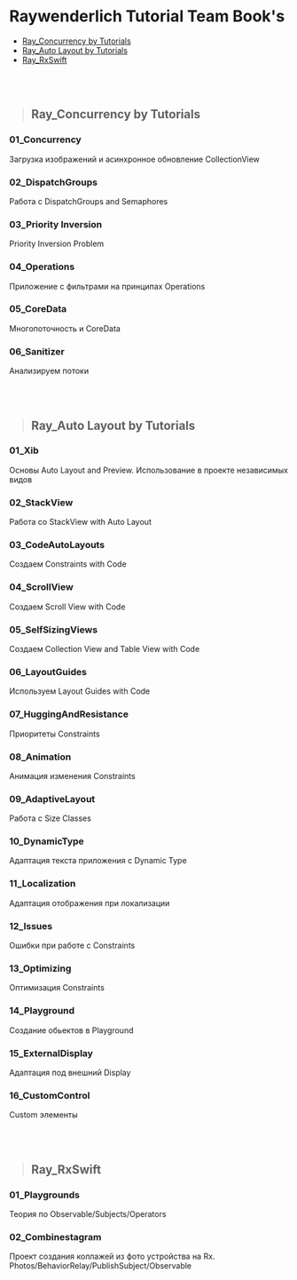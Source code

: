 Raywenderlich Tutorial Team Book's 
=========================

+ [Ray_Concurrency by Tutorials](#Ray_Concurrency)
+ [Ray_Auto Layout by Tutorials](#Ray_AutoLayout)
+ [Ray_RxSwift](#Ray_RxSwift)

<br />
<br />

>## <a name="Ray_Concurrency"></a> Ray_Concurrency by Tutorials
### 01_Concurrency
Загрузка изображений и асинхронное обновление CollectionView

### 02_DispatchGroups
Работа с DispatchGroups and Semaphores

### 03_Priority Inversion
Priority Inversion Problem

### 04_Operations
Приложение с фильтрами на принципах Operations

### 05_CoreData
Многопоточность и CoreData

### 06_Sanitizer
Анализируем потоки

<br />
<br />

>## <a name="Ray_AutoLayout"></a> Ray_Auto Layout by Tutorials
### 01_Xib
Основы Auto Layout and Preview. Использование в проекте независимых видов

### 02_StackView
Работа со StackView with Auto Layout

### 03_CodeAutoLayouts
Создаем Constraints with Code

### 04_ScrollView
Создаем Scroll View with Code

### 05_SelfSizingViews
Создаем Collection View and Table View with Code

### 06_LayoutGuides
Используем Layout Guides with Code

### 07_HuggingAndResistance
Приоритеты Constraints

### 08_Animation
Анимация изменения Constraints

### 09_AdaptiveLayout
Работа с Size Classes

### 10_DynamicType
Адаптация текста приложения c Dynamic Type

### 11_Localization
Адаптация отображения при локализации

### 12_Issues
Ошибки при работе с Constraints

### 13_Optimizing
Оптимизация Constraints

### 14_Playground
Создание обьектов в Playground

### 15_ExternalDisplay
Адаптация под внешний Display

### 16_CustomControl
Custom элементы

<br />
<br />

>## <a name="Ray_RxSwift"></a> Ray_RxSwift
### 01_Playgrounds
Теория по Observable/Subjects/Operators

### 02_Combinestagram
Проект создания коллажей из фото устройства на Rx.  
Photos/BehaviorRelay/PublishSubject/Observable
